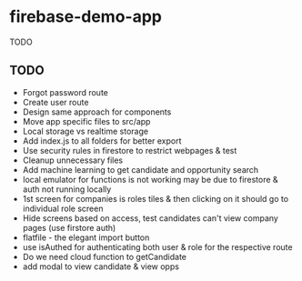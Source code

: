 # firebase-demo-app
 
TODO
## TODO
- Forgot password route
- Create user route
- Design same approach for components 
- Move app specific files to src/app
- Local storage vs realtime storage
- Add index.js to all folders for better export
- Use security rules in firestore to restrict webpages & test
- Cleanup unnecessary files
- Add machine learning to get candidate and opportunity search 
- local emulator for functions is not working may be due to firestore & auth not running locally
- 1st screen for companies is roles tiles & then clicking on it should go to individual role screen
- Hide screens based on access, test candidates can't view company pages (use firstore auth)
- flatfile - the elegant import button
- use isAuthed for authenticating both user & role for the respective route
- Do we need cloud function to getCandidate
- add modal to view candidate & view opps